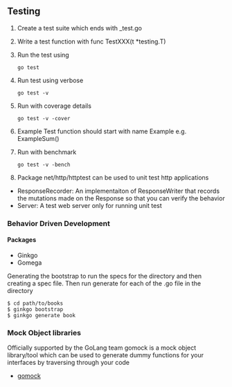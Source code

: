 ## Testing

1. Create a test suite which ends with _test.go
2. Write a test function with func TestXXX(t *testing.T)
3. Run the test using
    ```
    go test
    ```
4. Run test using verbose
    ```
    go test -v
    ```
5. Run with coverage details
    ```
    go test -v -cover
    ```
6. Example Test function should start with name Example e.g. ExampleSum()

7. Run with benchmark
    ```
    go test -v -bench
    ```

8. Package net/http/httptest can be used to unit test http applications
* ResponseRecorder: An implementaiton of ResponseWriter that records the mutations made on the Response so that you can verify the behavior
* Server:  A test web server only for running unit test

### Behavior Driven Development

#### Packages
* Ginkgo
* Gomega

Generating the bootstrap to run the specs for the directory and then creating a spec file. Then run generate for each of the .go file in the directory
```
$ cd path/to/books
$ ginkgo bootstrap
$ ginkgo generate book
```

### Mock Object libraries
Officially supported by the GoLang team gomock is a mock object library/tool which can be used to generate dummy functions for your interfaces by traversing through your code
* [gomock](https://github.com/golang/mock)

